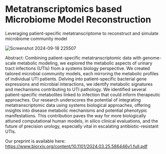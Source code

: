 # Metatranscriptomics based Microbiome Model Reconstruction
Leveraging patient-specific metatranscriptome to reconstruct and simulate microbiome community model

![Screenshot 2024-09-18 225507](https://github.com/user-attachments/assets/0d2284c8-6f6d-4d0d-bc2b-8e374c1011db)


Abstract:
Combining patient-specific metatranscriptomic data with genome-scale metabolic modeling, we explored the metabolic aspects of urinary tract infections (UTIs) from a systems biology perspective. We created tailored microbial community models, each mirroring the metabolic profiles of individual UTI patients. Delving into patient-specific bacterial gene expressions and microbial interactions, we identify metabolic signatures and mechanisms contributing to UTI pathology. We identified several patient-specific metabolites linked to infection that could inform therapeutic approaches. Our research underscores the potential of integrating metatranscriptomic data using systems biological approaches, offering insights into disease metabolic mechanisms and potential phenotypic manifestations. This contribution paves the way for more biologically attuned computational human models, in silico clinical evaluations, and the future of precision urology, especially vital in escalating antibiotic-resistant UTIs.

Our preprint is available here:
https://www.biorxiv.org/content/10.1101/2024.03.25.586446v1.full.pdf
